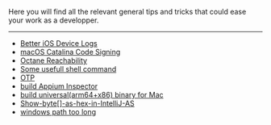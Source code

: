 Here you will find all the relevant general tips and tricks that could ease your work as a developper.
***

* [Better iOS Device Logs](./Better-iOS-Device-Logs.md)
* [macOS Catalina Code Signing](./macOS-Catalina-Code-Signing.md)
* [Octane Reachability](./Octane-Reachability.md)
* [Some usefull shell command](./Some-usefull-shell-command.md)
* [OTP](./OTP.md) 
* [build Appium Inspector](./Build_appium_inspector)
* [build universal(arm64+x86) binary for Mac](./Build-universal(arm64-x86)-binary-for-Mac)
* [Show-byte[]-as-hex-in-IntelliJ-AS](./Tips-and-Tricks/Show-byte[]-as-hex-in-IntelliJ-AS.md)
* [windows path too long](./Tips-and-Tricks/Windows-Path-too-long.md)